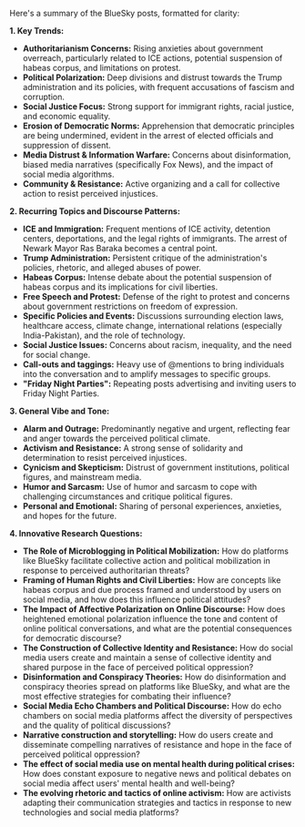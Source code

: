 Here's a summary of the BlueSky posts, formatted for clarity:

**1. Key Trends:**

*   **Authoritarianism Concerns:** Rising anxieties about government overreach, particularly related to ICE actions, potential suspension of habeas corpus, and limitations on protest.
*   **Political Polarization:** Deep divisions and distrust towards the Trump administration and its policies, with frequent accusations of fascism and corruption.
*   **Social Justice Focus:** Strong support for immigrant rights, racial justice, and economic equality.
*   **Erosion of Democratic Norms:** Apprehension that democratic principles are being undermined, evident in the arrest of elected officials and suppression of dissent.
*   **Media Distrust & Information Warfare:** Concerns about disinformation, biased media narratives (specifically Fox News), and the impact of social media algorithms.
*   **Community & Resistance:** Active organizing and a call for collective action to resist perceived injustices.

**2. Recurring Topics and Discourse Patterns:**

*   **ICE and Immigration:** Frequent mentions of ICE activity, detention centers, deportations, and the legal rights of immigrants. The arrest of Newark Mayor Ras Baraka becomes a central point.
*   **Trump Administration:** Persistent critique of the administration's policies, rhetoric, and alleged abuses of power.
*   **Habeas Corpus:** Intense debate about the potential suspension of habeas corpus and its implications for civil liberties.
*   **Free Speech and Protest:** Defense of the right to protest and concerns about government restrictions on freedom of expression.
*   **Specific Policies and Events:** Discussions surrounding election laws, healthcare access, climate change, international relations (especially India-Pakistan), and the role of technology.
*   **Social Justice Issues:** Concerns about racism, inequality, and the need for social change.
*   **Call-outs and taggings:** Heavy use of @mentions to bring individuals into the conversation and to amplify messages to specific groups.
*   **"Friday Night Parties":** Repeating posts advertising and inviting users to Friday Night Parties.

**3. General Vibe and Tone:**

*   **Alarm and Outrage:** Predominantly negative and urgent, reflecting fear and anger towards the perceived political climate.
*   **Activism and Resistance:** A strong sense of solidarity and determination to resist perceived injustices.
*   **Cynicism and Skepticism:** Distrust of government institutions, political figures, and mainstream media.
*   **Humor and Sarcasm:** Use of humor and sarcasm to cope with challenging circumstances and critique political figures.
*   **Personal and Emotional:** Sharing of personal experiences, anxieties, and hopes for the future.

**4. Innovative Research Questions:**

*   **The Role of Microblogging in Political Mobilization:** How do platforms like BlueSky facilitate collective action and political mobilization in response to perceived authoritarian threats?
*   **Framing of Human Rights and Civil Liberties:** How are concepts like habeas corpus and due process framed and understood by users on social media, and how does this influence political attitudes?
*   **The Impact of Affective Polarization on Online Discourse:** How does heightened emotional polarization influence the tone and content of online political conversations, and what are the potential consequences for democratic discourse?
*   **The Construction of Collective Identity and Resistance:** How do social media users create and maintain a sense of collective identity and shared purpose in the face of perceived political oppression?
*   **Disinformation and Conspiracy Theories:** How do disinformation and conspiracy theories spread on platforms like BlueSky, and what are the most effective strategies for combating their influence?
*   **Social Media Echo Chambers and Political Discourse:** How do echo chambers on social media platforms affect the diversity of perspectives and the quality of political discussions?
*   **Narrative construction and storytelling:** How do users create and disseminate compelling narratives of resistance and hope in the face of perceived political oppression?
*   **The effect of social media use on mental health during political crises:** How does constant exposure to negative news and political debates on social media affect users' mental health and well-being?
*    **The evolving rhetoric and tactics of online activism:** How are activists adapting their communication strategies and tactics in response to new technologies and social media platforms?
